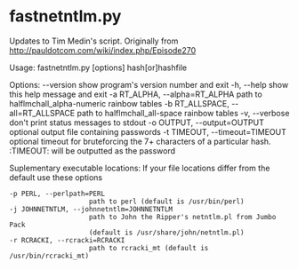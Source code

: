 fastnetntlm.py
==============

Updates to Tim Medin's script. Originally from http://pauldotcom.com/wiki/index.php/Episode270

Usage: fastnetntlm.py [options] hash[or]hashfile

Options:
  --version             show program's version number and exit
  -h, --help            show this help message and exit
  -a RT_ALPHA, --alpha=RT_ALPHA
                        path to halflmchall_alpha-numeric rainbow tables
  -b RT_ALLSPACE, --all=RT_ALLSPACE
                        path to halflmchall_all-space rainbow tables
  -v, --verbose         don't print status messages to stdout
  -o OUTPUT, --output=OUTPUT
                        optional output file containing passwords
  -t TIMEOUT, --timeout=TIMEOUT
                        optional timeout for bruteforcing the 7+ characters of
                        a particular hash. :TIMEOUT: will be outputted as the
                        password

  Suplementary executable locations:
    If your file locations differ from the default use these options

    -p PERL, --perlpath=PERL
                        path to perl (default is /usr/bin/perl)
    -j JOHNNETNTLM, --johnnetntlm=JOHNNETNTLM
                        path to John the Ripper's netntlm.pl from Jumbo Pack
                        (default is /usr/share/john/netntlm.pl)
    -r RCRACKI, --rcracki=RCRACKI
                        path to rcracki_mt (default is /usr/bin/rcracki_mt)

